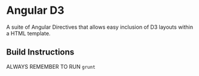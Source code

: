# Angular D3
A suite of Angular Directives that allows easy inclusion of D3 layouts within a HTML template. 

## Build Instructions
ALWAYS REMEMBER TO RUN ``grunt``
